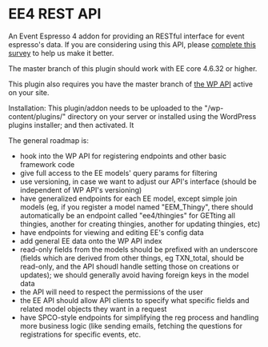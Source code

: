 EE4 REST API
=========

An Event Espresso 4 addon for providing an RESTful interface for event espresso's data. If you are considering using this API, please <a href='http://eventespresso.com/developers/event-espresso-4-rest-api-survey/'>complete this survey</a> to help us make it better.

The master branch of this plugin should work with EE core 4.6.32 or higher.

This plugin also requires you have the master branch of <a href='https://github.com/WP-API/WP-API'>the WP API</a> active on your site.

Installation:
This plugin/addon needs to be uploaded to the "/wp-content/plugins/" directory on your server or installed using the WordPress plugins installer; and then activated. It

The general roadmap is:
<ul><li>hook into the WP API for registering endpoints and other basic framework code</li>
<li>give full access to the EE models' query params for filtering</li>
<li>use versioning, in case we want to adjust our API's interface (should be independent of WP API's versioning)</li>
<li>have generalized endpoints for each EE model, except simple join models (eg, if you register a model named
"EEM_Thingy", there should automatically be an endpoint called "ee4/thingies" for GETting all thingies, another
for creating thingies, another for updating thingies, etc)</li>
<li>have endpoints for viewing and editing EE's config data</li>
<li>add general EE data onto the WP API index</li>
<li>read-only fields from the models should be prefixed with an underscore (fields which are
derived from other things, eg TXN_total, should be read-only, and the API shoudl handle setting those on creations or updates);
we should generally avoid having foreign keys in the model data</li>
<li>the API will need to respect the permissions of the user</li>
<li>the EE API should allow API clients to specify what specific fields and related model objects they want in a request</li>
<li>have SPCO-style endpoints for simplifying the reg process and handling more business logic (like sending emails, fetching the questions for registrations for specific events, etc.</li></ul>